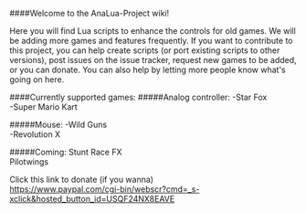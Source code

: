 ####Welcome to the AnaLua-Project wiki!  

Here you will find Lua scripts to enhance the controls for old games. We will be adding more games and features frequently. If you want to contribute to this project, you can help create scripts (or port existing scripts to other versions), post issues on the issue tracker, request new games to be added, or you can donate. You can also help by letting more people know what's going on here.
	
####Currently supported games:
#####Analog controller:
-Star Fox  
-Super Mario Kart

#####Mouse:
-Wild Guns  
-Revolution X  

#####Coming:
Stunt Race FX  
Pilotwings  

Click this link to donate (if you wanna)  
https://www.paypal.com/cgi-bin/webscr?cmd=_s-xclick&hosted_button_id=USQF24NX8EAVE
